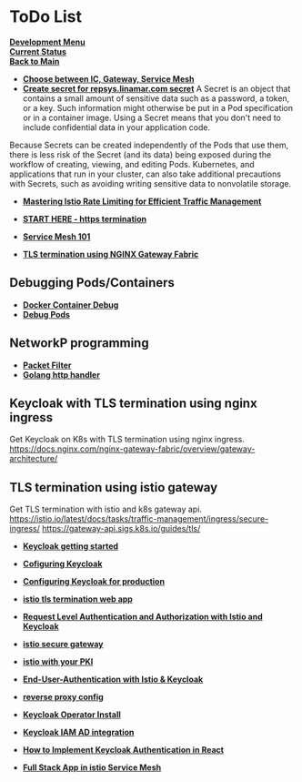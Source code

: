 # ToDo List

**[Development Menu](./menu.md)**\
**[Current Status](../status/weekly/current_status.md)**\
**[Back to Main](../../README.md)**

- **[Choose between IC, Gateway, Service Mesh](https://blog.nginx.org/blog/5-things-to-know-about-nginx-gateway-fabric)**
- **[Create secret for repsys.linamar.com secret](../../research/a_l/k8s/secrets/secrets.md)**
A Secret is an object that contains a small amount of sensitive data such as a password, a token, or a key. Such information might otherwise be put in a Pod specification or in a container image. Using a Secret means that you don't need to include confidential data in your application code.

Because Secrets can be created independently of the Pods that use them, there is less risk of the Secret (and its data) being exposed during the workflow of creating, viewing, and editing Pods. Kubernetes, and applications that run in your cluster, can also take additional precautions with Secrets, such as avoiding writing sensitive data to nonvolatile storage.

- **[Mastering Istio Rate Limiting for Efficient Traffic Management](../../research/a_l/istio/threat_protection/rate_limiting.md)**

- **[START HERE - https termination](../../research/m_z/nginx_gateway_fabric/https_termination.md#set-up)**
- **[Service Mesh 101](../../research/a_l/application_architecture/service_mesh_101.md)**
- **[TLS termination using NGINX Gateway Fabric](../../research/m_z/nginx_gateway_fabric/https_termination.md)**

## Debugging Pods/Containers

- **[Docker Container Debug](https://code.visualstudio.com/docs/containers/debug-common)**
- **[Debug Pods](https://kubernetes.io/docs/tasks/debug/debug-application/debug-running-pod/)**

## NetworkP programming

- **[Packet Filter](https://github.com/ghedo/go.pkt)**
- **[Golang http handler](https://medium.com/geekculture/demystifying-http-handlers-in-golang-a363e4222756)**

## Keycloak with TLS termination using nginx ingress

Get Keycloak on K8s with TLS termination using nginx ingress.
<https://docs.nginx.com/nginx-gateway-fabric/overview/gateway-architecture/>

## TLS termination using istio gateway

Get TLS termination with istio and k8s gateway api.
<https://istio.io/latest/docs/tasks/traffic-management/ingress/secure-ingress/>
<https://gateway-api.sigs.k8s.io/guides/tls/>

- **[Keycloak getting started](../../research/a_l/iam/keycloak/keycloak_getting_started.md)**
- **[Cofiguring Keycloak](../../research/a_l/iam/keycloak/configuring_keycloak.md)**
- **[Configuring Keycloak for production](../../research/a_l/iam/keycloak/configuration_production.md)**

- **[istio tls termination web app](https://www.danielstechblog.io/run-the-istio-ingress-gateway-with-tls-termination-and-tls-passthrough/)**

- **[Request Level Authentication and Authorization with Istio and Keycloak](../../research/a_l/istio/authentication_and_authorization.md)**

- **[istio secure gateway](../../research/a_l/istio/secure_gateway.md)**

- **[istio with your PKI](../../research/a_l/istio/pki/cert_managment.md)**
- **[End-User-Authentication with Istio & Keycloak](../../research/a_l/istio/istio_keycloak_authentication.md)**
- **[reverse proxy config](https://www.keycloak.org/server/reverseproxy)**
- **[Keycloak Operator Install](../../k8s/keycloak_install.md)**
- **[Keycloak IAM AD integration](../../research/a_l/iam/keycloak/keycloak_ad.md)**
- **[How to Implement Keycloak Authentication in React](https://www.geeksforgeeks.org/how-to-implement-keycloak-authentication-in-react/)**
- **[Full Stack App in istio Service Mesh](../../../research/a_l/istio/full_stack_app_in_istio.md)**
